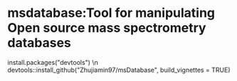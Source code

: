 
# msdatabase:Tool for manipulating Open source mass spectrometry databases

install.packages("devtools")
\n devtools::install_github("Zhujiamin97/msDatabase", build_vignettes = TRUE)
